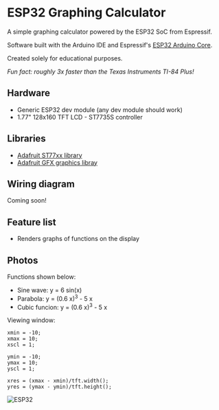 # ESP32 Graphing Calculator

A simple graphing calculator powered by the ESP32 SoC from Espressif.

Software built with the Arduino IDE and Espressif's [ESP32 Arduino Core](https://github.com/espressif/arduino-esp32).

Created solely for educational purposes. 

_Fun fact: roughly 3x faster than the Texas Instruments TI-84 Plus!_

## Hardware
* Generic ESP32 dev module (any dev module should work)
* 1.77" 128x160 TFT LCD - ST7735S controller

## Libraries
* [Adafruit ST77xx library](https://github.com/adafruit/Adafruit-ST7735-Library)
* [Adafruit GFX graphics libray](https://github.com/adafruit/Adafruit-GFX-Library)

## Wiring diagram
Coming soon!

## Feature list
* Renders graphs of functions on the display


## Photos

Functions shown below:
* Sine wave: y = 6 sin(x)
* Parabola: y = (0.6 x)<sup>3</sup> - 5 x
* Cubic funcion: y = (0.6 x)<sup>3</sup> - 5 x

Viewing window:
```
xmin = -10;
xmax = 10;
xscl = 1;

ymin = -10;
ymax = 10;
yscl = 1;

xres = (xmax - xmin)/tft.width();
yres = (ymax - ymin)/tft.height();
```

![ESP32](https://i.imgur.com/NnfdsFd.jpg)
